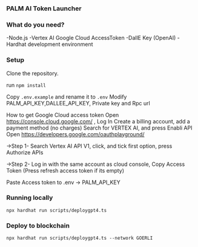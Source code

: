 ### PALM AI Token Launcher

### What do you need?
-Node.js
-Vertex AI Google Cloud AccessToken
-DallE Key (OpenAI)
-Hardhat development environment

### Setup
Clone the repository.

run ```npm install```

Copy ```.env.example``` and rename it to ```.env```
Modify PALM_API_KEY,DALLEE_API_KEY, Private key and Rpc url

How to get Google Cloud access token
Open https://console.cloud.google.com/ , Log In
Create a billing account, add a payment method (no charges)
Search for VERTEX AI, and press Enabli API
Open https://developers.google.com/oauthplayground/

->Step 1- Search Vertex AI API V1, click, and tick first option, press Authorize APIs

->Step 2- Log in with the same account as cloud console, Copy Access Token (Press refresh access token if its empty)

Paste Access token to .env -> PALM_API_KEY

### Running locally
```npx hardhat run scripts/deploygpt4.ts```
### Deploy to blockchain
```npx hardhat run scripts/deploygpt4.ts --network GOERLI```
